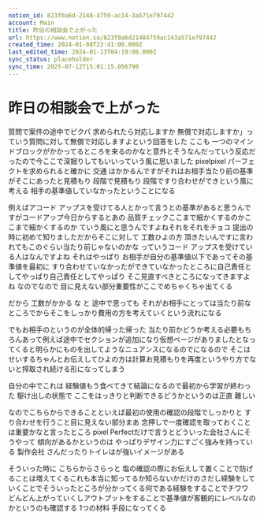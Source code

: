 ```yaml
---
notion_id: 823f0a6d-2148-4759-ac14-3a571e797442
account: Main
title: 昨日の相談会で上がった
url: https://www.notion.so/823f0a6d21484759ac143a571e797442
created_time: 2024-01-08T23:41:00.000Z
last_edited_time: 2024-01-13T04:19:00.000Z
sync_status: placeholder
sync_time: 2025-07-12T15:01:15.056790
---
```

# 昨日の相談会で上がった

質問で案件の途中でピクパ 求められたら対応しますか 無償で対応しますか」っていう質問に対して無償で対応しますよという回答をした
ここも 一つのマインドブロックがかかってるところを来るのかなと意外とそうなんだっていう反応だったので今ここで深掘りしてもいいっていう風に思いました
pixelpixel パーフェクトを求められると確かに 交通 はかかるんですがそれはお相手当たり前の基準がそこにあったと見積もり 段階で見積もり 段階ですり合わせができという風に考える
相手の基準値していなかったということになる

例えばアコード アップスを受けてる人とかって言うとの基準があると思うんですがコードアップ今日からするとあの 品質チェックここまで細かくするのかここまで細かくするのか ていう風にと思うんですよねそれをそれをチョコ 提出の時に初めて知りましただからそこに対して 工数ひよの方 頂きたいんですに言われてもこのぐらい当たり前じゃないのかな っていうコード アップスを受けている人はなんですよね
それはやっぱり お相手が自分の基準値以下であってその基準値を最初に すり合わせていなかったができていなかったところに自己責任としてやっぱり自己責任としてやっぱり そこ見直すべきところになってきますよね
なのでなので 目に見えない部分重要性がここでめちゃくちゃ出てくる

だから 工数がかかる な と 途中で思っても それがお相手にとっては当たり前なところでからそこをしっかり費用の方を考えていくという流れになる

でもお相手のというのが全体的帰った帰った 当たり前かどうか考える必要もちろんあって例えば途中でセクションが追加になり仮想ページがありましたとなってくると明らかにものを出してようなニュアンスになるのでになるので そこはせいするちゃんとお伝えしてひよの方は計算お見積もりを再度というやり方でないと搾取され続ける形になってしまう

自分の中でこれは 経験値もう食べてきて結論になるので最初から学習が終わった 駆け出しの状態で ここをはっきりと判断できるどうかというのは正直 難しい

なのでこちらからできることといえば最初の使用の確認の段階でしっかりと すり合わせを行うこと目に見えない部分まあ 念押しで一度確認を取っておくことは重要かなと言ったところ
pixel Perfectだけで言うとどういった会社さんにそうやって 傾向があるかというのは やっぱりデザイン力にすごく強みを持っている 製作会社 さんだったりトイレはが強いイメージがある

そういった時に こちらからさらっと 塩の確認の際にお伝えして置くことで防げることは増えてくるこれも本当に知ってるか知らないかだけのさだし経験をしていくことでそういったところが分かってくる何である経験をすることでチワワ どんどん上がっていくしアウトプットをすることで基準値が客観的にレベルなのかというのも確認する 1つの材料 手段になってくる

